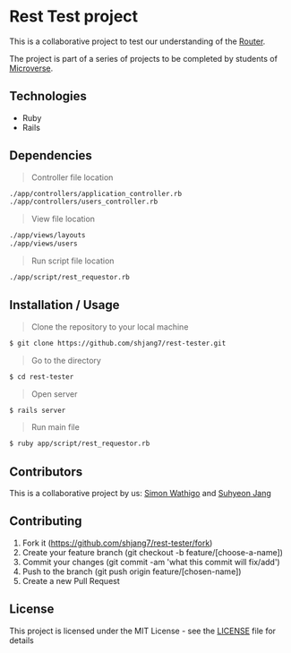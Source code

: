 # Rest Test project

This is a collaborative project to test our understanding of the [Router](https://en.wikipedia.org/wiki/Router_(computing)).

The project is part of a series of projects to be completed by students of [Microverse](https://www.microverse.org/ "The Global School for Remote Software Developers!").

## Technologies

- Ruby
- Rails

## Dependencies

> Controller file location

```sh
./app/controllers/application_controller.rb
./app/controllers/users_controller.rb
```

> View file location

```sh
./app/views/layouts
./app/views/users
```

> Run script file location

```sh
./app/script/rest_requestor.rb
```

## Installation / Usage

> Clone the repository to your local machine

```sh
$ git clone https://github.com/shjang7/rest-tester.git
```

> Go to the directory

```sh
$ cd rest-tester
```

> Open server

```sh
$ rails server
```

> Run main file

```sh
$ ruby app/script/rest_requestor.rb
```

## Contributors

This is a collaborative project by us: [Simon Wathigo](https://github.com/wathigo) and [Suhyeon Jang](https://github.com/shjang7)

## Contributing

1. Fork it (https://github.com/shjang7/rest-tester/fork)
2. Create your feature branch (git checkout -b feature/[choose-a-name])
3. Commit your changes (git commit -am 'what this commit will fix/add')
4. Push to the branch (git push origin feature/[chosen-name])
5. Create a new Pull Request

## License

This project is licensed under the MIT License - see the [LICENSE](./LICENSE) file for details
